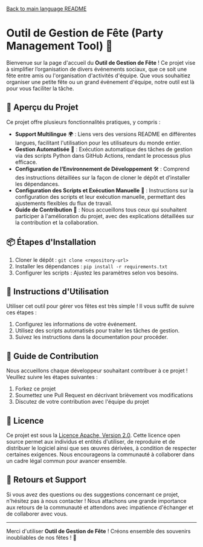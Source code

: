 [Back to main language README](README.md)

# Outil de Gestion de Fête (Party Management Tool) 🎉

Bienvenue sur la page d'accueil du **Outil de Gestion de Fête** ! Ce projet vise à simplifier l’organisation de divers événements sociaux, que ce soit une fête entre amis ou l'organisation d'activités d'équipe. Que vous souhaitiez organiser une petite fête ou un grand événement d'équipe, notre outil est là pour vous faciliter la tâche.

## 📃 Aperçu du Projet

Ce projet offre plusieurs fonctionnalités pratiques, y compris :

- **Support Multilingue** 🌍 : Liens vers des versions README en différentes langues, facilitant l'utilisation pour les utilisateurs du monde entier.
- **Gestion Automatisée** 🤖 : Exécution automatique des tâches de gestion via des scripts Python dans GitHub Actions, rendant le processus plus efficace.
- **Configuration de l’Environnement de Développement** 🛠️ : Comprend des instructions détaillées sur la façon de cloner le dépôt et d’installer les dépendances.
- **Configuration des Scripts et Exécution Manuelle** 📝 : Instructions sur la configuration des scripts et leur exécution manuelle, permettant des ajustements flexibles du flux de travail.
- **Guide de Contribution** 🤝 : Nous accueillons tous ceux qui souhaitent participer à l'amélioration du projet, avec des explications détaillées sur la contribution et la collaboration.

## 📦 Étapes d'Installation

1. Cloner le dépôt : `git clone <repository-url>`
2. Installer les dépendances : `pip install -r requirements.txt`
3. Configurer les scripts : Ajustez les paramètres selon vos besoins.

## 🚀 Instructions d'Utilisation

Utiliser cet outil pour gérer vos fêtes est très simple ! Il vous suffit de suivre ces étapes :

1. Configurez les informations de votre événement.
2. Utilisez des scripts automatisés pour traiter les tâches de gestion.
3. Suivez les instructions dans la documentation pour procéder.

## 🤝 Guide de Contribution

Nous accueillons chaque développeur souhaitant contribuer à ce projet ! Veuillez suivre les étapes suivantes :

1. Forkez ce projet
2. Soumettez une Pull Request en décrivant brièvement vos modifications
3. Discutez de votre contribution avec l'équipe du projet

## 📝 Licence

Ce projet est sous la [Licence Apache, Version 2.0](LICENSE). Cette licence open source permet aux individus et entités d'utiliser, de reproduire et de distribuer le logiciel ainsi que ses œuvres dérivées, à condition de respecter certaines exigences. Nous encourageons la communauté à collaborer dans un cadre légal commun pour avancer ensemble.

## 💬 Retours et Support

Si vous avez des questions ou des suggestions concernant ce projet, n'hésitez pas à nous contacter ! Nous attachons une grande importance aux retours de la communauté et attendons avec impatience d'échanger et de collaborer avec vous.

---

Merci d'utiliser **Outil de Gestion de Fête** ! Créons ensemble des souvenirs inoubliables de nos fêtes ! 🎊